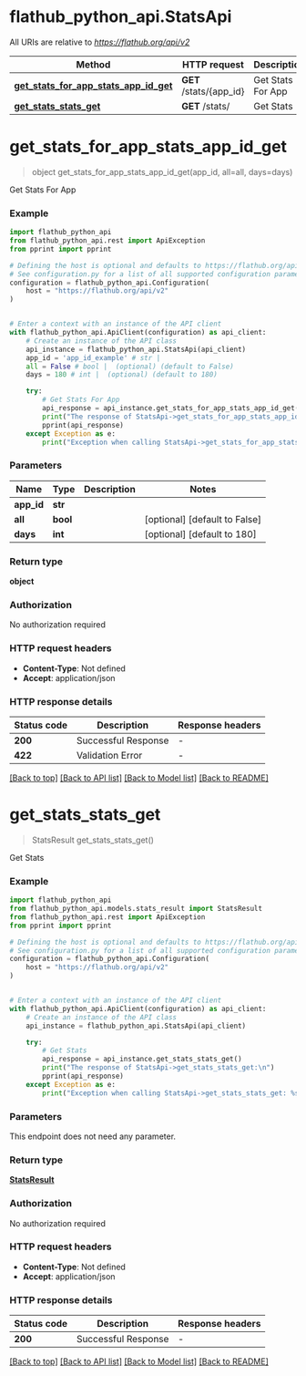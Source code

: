 # flathub_python_api.StatsApi

All URIs are relative to *https://flathub.org/api/v2*

Method | HTTP request | Description
------------- | ------------- | -------------
[**get_stats_for_app_stats_app_id_get**](StatsApi.md#get_stats_for_app_stats_app_id_get) | **GET** /stats/{app_id} | Get Stats For App
[**get_stats_stats_get**](StatsApi.md#get_stats_stats_get) | **GET** /stats/ | Get Stats


# **get_stats_for_app_stats_app_id_get**
> object get_stats_for_app_stats_app_id_get(app_id, all=all, days=days)

Get Stats For App

### Example


```python
import flathub_python_api
from flathub_python_api.rest import ApiException
from pprint import pprint

# Defining the host is optional and defaults to https://flathub.org/api/v2
# See configuration.py for a list of all supported configuration parameters.
configuration = flathub_python_api.Configuration(
    host = "https://flathub.org/api/v2"
)


# Enter a context with an instance of the API client
with flathub_python_api.ApiClient(configuration) as api_client:
    # Create an instance of the API class
    api_instance = flathub_python_api.StatsApi(api_client)
    app_id = 'app_id_example' # str | 
    all = False # bool |  (optional) (default to False)
    days = 180 # int |  (optional) (default to 180)

    try:
        # Get Stats For App
        api_response = api_instance.get_stats_for_app_stats_app_id_get(app_id, all=all, days=days)
        print("The response of StatsApi->get_stats_for_app_stats_app_id_get:\n")
        pprint(api_response)
    except Exception as e:
        print("Exception when calling StatsApi->get_stats_for_app_stats_app_id_get: %s\n" % e)
```



### Parameters


Name | Type | Description  | Notes
------------- | ------------- | ------------- | -------------
 **app_id** | **str**|  | 
 **all** | **bool**|  | [optional] [default to False]
 **days** | **int**|  | [optional] [default to 180]

### Return type

**object**

### Authorization

No authorization required

### HTTP request headers

 - **Content-Type**: Not defined
 - **Accept**: application/json

### HTTP response details

| Status code | Description | Response headers |
|-------------|-------------|------------------|
**200** | Successful Response |  -  |
**422** | Validation Error |  -  |

[[Back to top]](#) [[Back to API list]](../README.md#documentation-for-api-endpoints) [[Back to Model list]](../README.md#documentation-for-models) [[Back to README]](../README.md)

# **get_stats_stats_get**
> StatsResult get_stats_stats_get()

Get Stats

### Example


```python
import flathub_python_api
from flathub_python_api.models.stats_result import StatsResult
from flathub_python_api.rest import ApiException
from pprint import pprint

# Defining the host is optional and defaults to https://flathub.org/api/v2
# See configuration.py for a list of all supported configuration parameters.
configuration = flathub_python_api.Configuration(
    host = "https://flathub.org/api/v2"
)


# Enter a context with an instance of the API client
with flathub_python_api.ApiClient(configuration) as api_client:
    # Create an instance of the API class
    api_instance = flathub_python_api.StatsApi(api_client)

    try:
        # Get Stats
        api_response = api_instance.get_stats_stats_get()
        print("The response of StatsApi->get_stats_stats_get:\n")
        pprint(api_response)
    except Exception as e:
        print("Exception when calling StatsApi->get_stats_stats_get: %s\n" % e)
```



### Parameters

This endpoint does not need any parameter.

### Return type

[**StatsResult**](StatsResult.md)

### Authorization

No authorization required

### HTTP request headers

 - **Content-Type**: Not defined
 - **Accept**: application/json

### HTTP response details

| Status code | Description | Response headers |
|-------------|-------------|------------------|
**200** | Successful Response |  -  |

[[Back to top]](#) [[Back to API list]](../README.md#documentation-for-api-endpoints) [[Back to Model list]](../README.md#documentation-for-models) [[Back to README]](../README.md)

